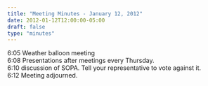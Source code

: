 ```yaml
---
title: "Meeting Minutes - January 12, 2012"
date: 2012-01-12T12:00:00-05:00
draft: false
type: "minutes"
---
```


6:05 Weather balloon meeting<br />
6:08 Presentations after meetings every Thursday.<br />
6:10 discussion of SOPA. Tell your representative to vote against it.<br />
6:12 Meeting adjourned.